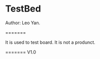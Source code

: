 TestBed 
=======

Author: Leo Yan.

=======

It is used to test board. It is not a produnct.

=======
V1.0
